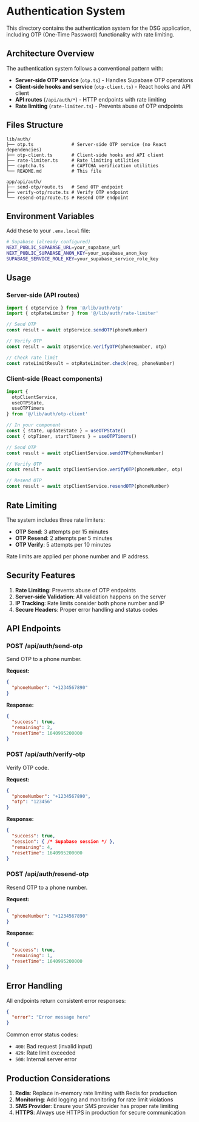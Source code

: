 # Authentication System

This directory contains the authentication system for the DSG application, including OTP (One-Time Password) functionality with rate limiting.

## Architecture Overview

The authentication system follows a conventional pattern with:

- **Server-side OTP service** (`otp.ts`) - Handles Supabase OTP operations
- **Client-side hooks and service** (`otp-client.ts`) - React hooks and API client
- **API routes** (`/api/auth/*`) - HTTP endpoints with rate limiting
- **Rate limiting** (`rate-limiter.ts`) - Prevents abuse of OTP endpoints

## Files Structure

```
lib/auth/
├── otp.ts              # Server-side OTP service (no React dependencies)
├── otp-client.ts       # Client-side hooks and API client
├── rate-limiter.ts     # Rate limiting utilities
├── captcha.ts          # CAPTCHA verification utilities
└── README.md           # This file

app/api/auth/
├── send-otp/route.ts   # Send OTP endpoint
├── verify-otp/route.ts # Verify OTP endpoint
└── resend-otp/route.ts # Resend OTP endpoint
```

## Environment Variables

Add these to your `.env.local` file:

```bash
# Supabase (already configured)
NEXT_PUBLIC_SUPABASE_URL=your_supabase_url
NEXT_PUBLIC_SUPABASE_ANON_KEY=your_supabase_anon_key
SUPABASE_SERVICE_ROLE_KEY=your_supabase_service_role_key
```

## Usage

### Server-side (API routes)

```typescript
import { otpService } from '@/lib/auth/otp'
import { otpRateLimiter } from '@/lib/auth/rate-limiter'

// Send OTP
const result = await otpService.sendOTP(phoneNumber)

// Verify OTP
const result = await otpService.verifyOTP(phoneNumber, otp)

// Check rate limit
const rateLimitResult = otpRateLimiter.check(req, phoneNumber)
```

### Client-side (React components)

```typescript
import { 
  otpClientService, 
  useOTPState, 
  useOTPTimers 
} from '@/lib/auth/otp-client'

// In your component
const { state, updateState } = useOTPState()
const { otpTimer, startTimers } = useOTPTimers()

// Send OTP
const result = await otpClientService.sendOTP(phoneNumber)

// Verify OTP
const result = await otpClientService.verifyOTP(phoneNumber, otp)

// Resend OTP
const result = await otpClientService.resendOTP(phoneNumber)
```

## Rate Limiting

The system includes three rate limiters:

- **OTP Send**: 3 attempts per 15 minutes
- **OTP Resend**: 2 attempts per 5 minutes  
- **OTP Verify**: 5 attempts per 10 minutes

Rate limits are applied per phone number and IP address.



## Security Features

1. **Rate Limiting**: Prevents abuse of OTP endpoints
2. **Server-side Validation**: All validation happens on the server
3. **IP Tracking**: Rate limits consider both phone number and IP
4. **Secure Headers**: Proper error handling and status codes

## API Endpoints

### POST /api/auth/send-otp
Send OTP to a phone number.

**Request:**
```json
{
  "phoneNumber": "+1234567890"
}
```

**Response:**
```json
{
  "success": true,
  "remaining": 2,
  "resetTime": 1640995200000
}
```

### POST /api/auth/verify-otp
Verify OTP code.

**Request:**
```json
{
  "phoneNumber": "+1234567890",
  "otp": "123456"
}
```

**Response:**
```json
{
  "success": true,
  "session": { /* Supabase session */ },
  "remaining": 4,
  "resetTime": 1640995200000
}
```

### POST /api/auth/resend-otp
Resend OTP to a phone number.

**Request:**
```json
{
  "phoneNumber": "+1234567890"
}
```

**Response:**
```json
{
  "success": true,
  "remaining": 1,
  "resetTime": 1640995200000
}
```

## Error Handling

All endpoints return consistent error responses:

```json
{
  "error": "Error message here"
}
```

Common error status codes:
- `400`: Bad request (invalid input)
- `429`: Rate limit exceeded
- `500`: Internal server error

## Production Considerations

1. **Redis**: Replace in-memory rate limiting with Redis for production
2. **Monitoring**: Add logging and monitoring for rate limit violations
3. **SMS Provider**: Ensure your SMS provider has proper rate limiting
4. **HTTPS**: Always use HTTPS in production for secure communication 